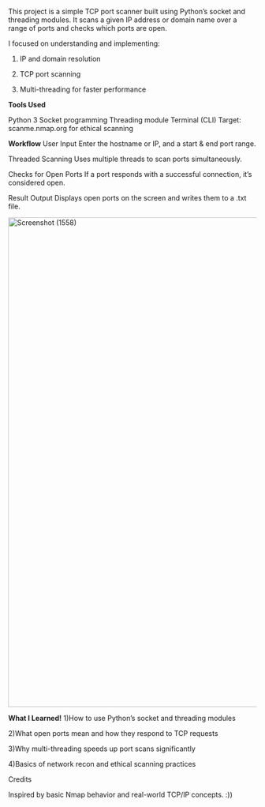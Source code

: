 This project is a simple TCP port scanner built using Python’s socket and threading modules.
It scans a given IP address or domain name over a range of ports and checks which ports are open.

I focused on understanding and implementing:

1) IP and domain resolution

2) TCP port scanning

3) Multi-threading for faster performance



**Tools Used**

Python 3
Socket programming
Threading module
Terminal (CLI)
Target: scanme.nmap.org for ethical scanning


**Workflow**
User Input
Enter the hostname or IP, and a start & end port range.

Threaded Scanning
Uses multiple threads to scan ports simultaneously.

Checks for Open Ports
If a port responds with a successful connection, it’s considered open.

Result Output
Displays open ports on the screen and writes them to a .txt file.



<img width="1853" height="992" alt="Screenshot (1558)" src="https://github.com/user-attachments/assets/88c94a77-a7cf-47c4-b1ae-a7e66665c6c8" />


**What I Learned!**
1)How to use Python’s socket and threading modules

2)What open ports mean and how they respond to TCP requests

3)Why multi-threading speeds up port scans significantly

4)Basics of network recon and ethical scanning practices


Credits

Inspired by basic Nmap behavior and real-world TCP/IP concepts. :))
